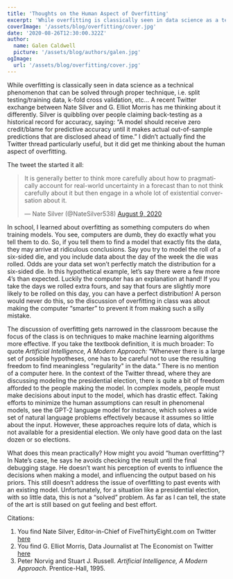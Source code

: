 ```yaml
---
title: 'Thoughts on the Human Aspect of Overfitting'
excerpt: 'While overfitting is classically seen in data science as a technical phenomanon, that can be solved through proper technique, i.e. split testing/training data, k-fold cross validation, etc... A recent twitter exchange has me thinking about it differently'
coverImage: '/assets/blog/overfitting/cover.jpg'
date: '2020-08-26T12:30:00.322Z'
author:
  name: Galen Caldwell
  picture: '/assets/blog/authors/galen.jpg'
ogImage:
  url: '/assets/blog/overfitting/cover.jpg'
---
```


While overfitting is classically seen in data science as a technical phenomenon that can be solved through proper technique, i.e. split testing/training data, k-fold cross validation, etc… A recent Twitter exchange between Nate Silver and G. Elliot Morris has me thinking about it differently. Silver is quibbling over people claiming back-testing as a historical record for accuracy, saying: “A model should receive zero credit/blame for predictive accuracy until it makes actual out-of-sample predictions that are disclosed ahead of time.” I didn’t actually find the Twitter thread particularly useful, but it did get me thinking about the human aspect of overfitting. 

The tweet the started it all:
<blockquote class="twitter-tweet" data-theme="light"><p lang="en" dir="ltr">It is generally better to think more carefully about how to pragmatically account for real-world uncertainty in a forecast than to not think carefully about it but then engage in a whole lot of existential conversation about it.</p>&mdash; Nate Silver (@NateSilver538) <a href="https://twitter.com/NateSilver538/status/1292254053867622401?ref_src=twsrc%5Etfw">August 9, 2020</a></blockquote> 
<script async src="https://platform.twitter.com/widgets.js" charset="utf-8"></script>

In school, I learned about overfitting as something computers do when training models. You see, computers are dumb, they do exactly what you tell them to do. So, if you tell them to find a model that exactly fits the data, they may arrive at ridiculous conclusions. Say you try to model the roll of a six-sided die, and you include data about the day of the week the die was rolled. Odds are your data set won’t perfectly match the distribution for a six-sided die. In this hypothetical example, let’s say there were a few more 4’s than expected. Luckily the computer has an explanation at hand! If you take the days we rolled extra fours, and say that fours are slightly more likely to be rolled on this day, you can have a perfect distribution! A person would never do this, so the discussion of overfitting in class was about making the computer “smarter” to prevent it from making such a silly mistake.

The discussion of overfitting gets narrowed in the classroom because the focus of the class is on techniques to make machine learning algorithms more effective. If you take the textbook definition, it is much broader: To quote *Artificial Intelligence, A Modern Approach:* “Whenever there is a large set of possible hypotheses, one has to be careful not to use the resulting freedom to find meaningless "regularity" in the data.“ There is no mention of a computer here. In the context of the Twitter thread, where they are discussing modeling the presidential election, there is quite a bit of freedom afforded to the people making the model. In complex models, people must make decisions about input to the model, which has drastic effect. Taking efforts to minimize the human assumptions can result in phenomenal models, see the GPT-2 language model for instance, which solves a wide set of natural language problems effectively because it assumes so little about the input. However, these approaches require lots of data, which is not available for a presidential election. We only have good data on the last dozen or so elections.

What does this mean practically? How might you avoid “human overfitting”? In Nate’s case, he says he avoids checking the result until the final debugging stage. He doesn’t want his perception of events to influence the decisions when making a model, and influencing the output based on his priors. This still doesn’t address the issue of overfitting to past events with an existing model. Unfortunately, for a situation like a presidential election, with so little data, this is not a “solved” problem. As far as I can tell, the state of the art is still based on gut feeling and best effort.

Citations:  
1. You find Nate Silver, Editor-in-Chief of FiveThirtyEight.com on Twitter <a class="citation-link" href="https://twitter.com/NateSilver538">here</a>   
2. You find G. Elliot Morris, Data Journalist at The Economist on Twitter <a class="citation-link" href="https://twitter.com/gelliottmorris">here</a>  
3. Peter Norvig and Stuart J. Russell. *Artificial Intelligence, A Modern Approach*. Prentice-Hall, 1995.  
